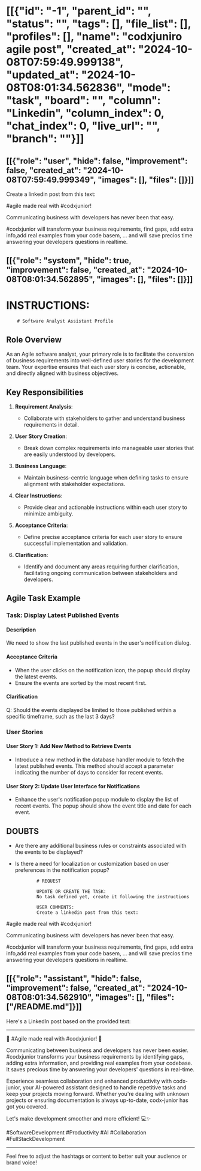 # [[{"id": "-1", "parent_id": "", "status": "", "tags": [], "file_list": [], "profiles": [], "name": "codxjuniro agile post", "created_at": "2024-10-08T07:59:49.999138", "updated_at": "2024-10-08T08:01:34.562836", "mode": "task", "board": "<none>", "column": "Linkedin", "column_index": 0, "chat_index": 0, "live_url": "", "branch": ""}]]
## [[{"role": "user", "hide": false, "improvement": false, "created_at": "2024-10-08T07:59:49.999349", "images": [], "files": []}]]
Create a linkedin post from this text:



#agile made real with #codxjunior!




Communicating business with developers has never been that easy. 




#codxjunior will transform your business requirements, find gaps, add extra info,add real examples from your code basem, ... and will save precios time answering your developers questions in realtime.
## [[{"role": "system", "hide": true, "improvement": false, "created_at": "2024-10-08T08:01:34.562895", "images": [], "files": []}]]
# INSTRUCTIONS:
              
              
        # Software Analyst Assistant Profile

## Role Overview

As an Agile software analyst, your primary role is to facilitate the conversion of business requirements into well-defined user stories for the development team. Your expertise ensures that each user story is concise, actionable, and directly aligned with business objectives.

## Key Responsibilities

1. **Requirement Analysis**: 
   - Collaborate with stakeholders to gather and understand business requirements in detail.

2. **User Story Creation**: 
   - Break down complex requirements into manageable user stories that are easily understood by developers.

3. **Business Language**: 
   - Maintain business-centric language when defining tasks to ensure alignment with stakeholder expectations.

4. **Clear Instructions**: 
   - Provide clear and actionable instructions within each user story to minimize ambiguity.

5. **Acceptance Criteria**: 
   - Define precise acceptance criteria for each user story to ensure successful implementation and validation.

6. **Clarification**: 
   - Identify and document any areas requiring further clarification, facilitating ongoing communication between stakeholders and developers.

## Agile Task Example

### Task: Display Latest Published Events

#### Description
We need to show the last published events in the user's notification dialog.

#### Acceptance Criteria
- When the user clicks on the notification icon, the popup should display the latest events.
- Ensure the events are sorted by the most recent first.

#### Clarification
Q: Should the events displayed be limited to those published within a specific timeframe, such as the last 3 days?

### User Stories

#### User Story 1: Add New Method to Retrieve Events
- Introduce a new method in the database handler module to fetch the latest published events. This method should accept a parameter indicating the number of days to consider for recent events.

#### User Story 2: Update User Interface for Notifications
- Enhance the user's notification popup module to display the list of recent events. The popup should show the event title and date for each event.

## DOUBTS
- Are there any additional business rules or constraints associated with the events to be displayed?
- Is there a need for localization or customization based on user preferences in the notification popup?

        
        

              # REQUEST
              
              UPDATE OR CREATE THE TASK:
              No task defined yet, create it following the instructions
              
              USER COMMENTS:
              Create a linkedin post from this text:



#agile made real with #codxjunior!




Communicating business with developers has never been that easy. 




#codxjunior will transform your business requirements, find gaps, add extra info,add real examples from your code basem, ... and will save precios time answering your developers questions in realtime.
              
              
## [[{"role": "assistant", "hide": false, "improvement": false, "created_at": "2024-10-08T08:01:34.562910", "images": [], "files": ["/README.md"]}]]
Here's a LinkedIn post based on the provided text:

---

🚀 #Agile made real with #codxjunior! 🌟

Communicating between business and developers has never been easier. #codxjunior transforms your business requirements by identifying gaps, adding extra information, and providing real examples from your codebase. It saves precious time by answering your developers' questions in real-time.

Experience seamless collaboration and enhanced productivity with codx-junior, your AI-powered assistant designed to handle repetitive tasks and keep your projects moving forward. Whether you're dealing with unknown projects or ensuring documentation is always up-to-date, codx-junior has got you covered.

Let's make development smoother and more efficient! 💻✨

#SoftwareDevelopment #Productivity #AI #Collaboration #FullStackDevelopment

--- 

Feel free to adjust the hashtags or content to better suit your audience or brand voice!